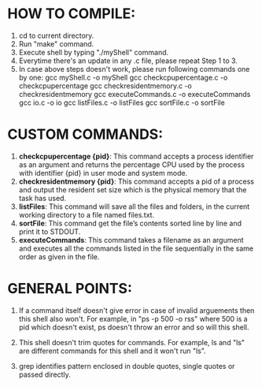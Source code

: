 # HOW TO COMPILE:
1. cd to current directory.
2. Run "make" command.
3. Execute shell by typing "./myShell" command.
4. Everytime there's an update in any .c file, please repeat Step 1 to 3.
5. In case above steps doesn't work, please run following commands one by one:
      gcc myShell.c -o myShell
      gcc checkcpupercentage.c -o checkcpupercentage
      gcc checkresidentmemory.c -o checkresidentmemory
      gcc executeCommands.c -o executeCommands
      gcc io.c -o io
      gcc listFiles.c -o listFiles
      gcc sortFile.c -o sortFile

# CUSTOM COMMANDS:
1. **checkcpupercentage {pid}**: This command accepts a process identifier as an argument and returns the percentage CPU used by the process with identifier {pid} in user mode and system mode.
2. **checkresidentmemory {pid}**: This command accepts a pid of a process and output the resident set size which is the physical memory that the task has used.
3. **listFiles**: This command will save all the files and folders, in the current working directory to a file named files.txt.
4. **sortFile**: This command get the file’s contents sorted line by line and print it to STDOUT.
5. **executeCommands**: This command takes a filename as an argument and executes all the commands listed in the file sequentially in the same order as given in the file.

# GENERAL POINTS:
1. If a command itself doesn't give error in case of invalid arguements then this shell also won't. For example,
in "ps -p 500 -o rss" where 500 is a pid which doesn't exist, ps doesn't throw an error and so will this shell.

2. This shell doesn't trim quotes for commands. For example, ls and "ls" are different commands for this shell
and it won't run "ls".

3. grep identifies pattern enclosed in double quotes, single quotes or passed directly.
